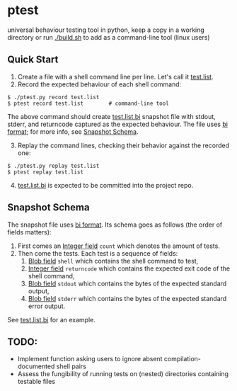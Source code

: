 # ptest

universal behaviour testing tool in python, keep a copy in a working directory or run [./build.sh](./build.sh) to add as a command-line tool (linux users)

## Quick Start

1. Create a file with a shell command line per line. Let's call it [test.list](./test.list).
2. Record the expected behaviour of each shell command:
```console
$ ./ptest.py record test.list
$ ptest record test.list        # command-line tool
```
The above command should create [test.list.bi](./test.list.bi) snapshot file with stdout, stderr, and returncode captured as the expected behaviour. The file uses [bi format](http\s://github.com/tsoding/bi-format); for more info, see [Snapshot Schema](#snapshot-schema).

3. Replay the command lines, checking their behavior against the recorded one:
```console
$ ./ptest.py replay test.list
$ ptest replay test.list
```

4. [test.list.bi](./test.list.bi) is expected to be committed into the project repo.

## Snapshot Schema

The snapshot file uses [bi format](https://github.com/tsoding/bi-format). Its schema goes as follows (the order of fields matters):

1. First comes an [Integer field][integer-field] `count` which denotes the amount of tests.
2. Then come the tests. Each test is a sequence of fields:
   1. [Blob field][blob-field] `shell` which contains the shell command to test,
   2. [Integer field][integer-field] `returncode` which contains the expected exit code of the shell command,
   3. [Blob field][blob-field] `stdout` which contains the bytes of the expected standard output,
   4. [Blob field][blob-field] `stderr` which contains the bytes of the expected standard error output.

See [test.list.bi](./test.list.bi) for an example.

[integer-field]: https://github.com/tsoding/bi-format/blob/5db184d9631cf2476a9fdf83b3daf1443eb6f18d/README.md#integer-field
[blob-field]: https://github.com/tsoding/bi-format/blob/5db184d9631cf2476a9fdf83b3daf1443eb6f18d/README.md#blob-field

## TODO:

- Implement function asking users to ignore absent compilation-documented shell pairs
- Assess the fungibility of running tests on (nested) directories containing testable files